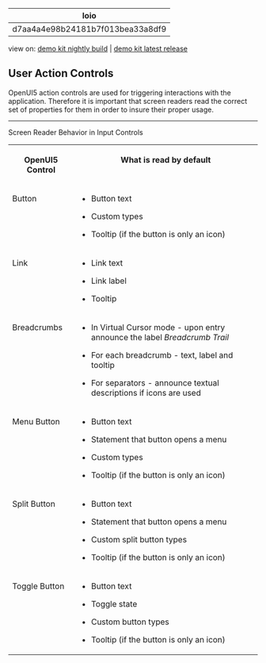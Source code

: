 <!-- loiod7aa4a4e98b24181b7f013bea33a8df9 -->

| loio |
| -----|
| d7aa4a4e98b24181b7f013bea33a8df9 |

<div id="loio">

view on: [demo kit nightly build](https://openui5nightly.hana.ondemand.com/#/topic/d7aa4a4e98b24181b7f013bea33a8df9) | [demo kit latest release](https://openui5.hana.ondemand.com/#/topic/d7aa4a4e98b24181b7f013bea33a8df9)</div>

## User Action Controls

OpenUI5 action controls are used for triggering interactions with the application. Therefore it is important that screen readers read the correct set of properties for them in order to insure their proper usage.

***

<a name="loiod7aa4a4e98b24181b7f013bea33a8df9__table_mv5_wrs_xw"/>Screen Reader Behavior in Input Controls


<table>
<tr>
<th valign="top">

 OpenUI5 Control



</th>
<th valign="top">

What is read by default



</th>
</tr>
<tr>
<td valign="top">

Button



</td>
<td valign="top">

-   Button text

-   Custom types

-   Tooltip \(if the button is only an icon\)




</td>
</tr>
<tr>
<td valign="top">

Link



</td>
<td valign="top">

-   Link text

-   Link label

-   Tooltip




</td>
</tr>
<tr>
<td valign="top">

Breadcrumbs



</td>
<td valign="top">

-   In Virtual Cursor mode - upon entry announce the label *Breadcrumb Trail*

-   For each breadcrumb - text, label and tooltip

-   For separators - announce textual descriptions if icons are used




</td>
</tr>
<tr>
<td valign="top">

Menu Button



</td>
<td valign="top">

-   Button text

-   Statement that button opens a menu

-   Custom types

-   Tooltip \(if the button is only an icon\)




</td>
</tr>
<tr>
<td valign="top">

Split Button



</td>
<td valign="top">

-   Button text

-   Statement that button opens a menu

-   Custom split button types

-   Tooltip \(if the button is only an icon\)




</td>
</tr>
<tr>
<td valign="top">

Toggle Button



</td>
<td valign="top">

-   Button text

-   Toggle state

-   Custom button types

-   Tooltip \(if the button is only an icon\)




</td>
</tr>
</table>

